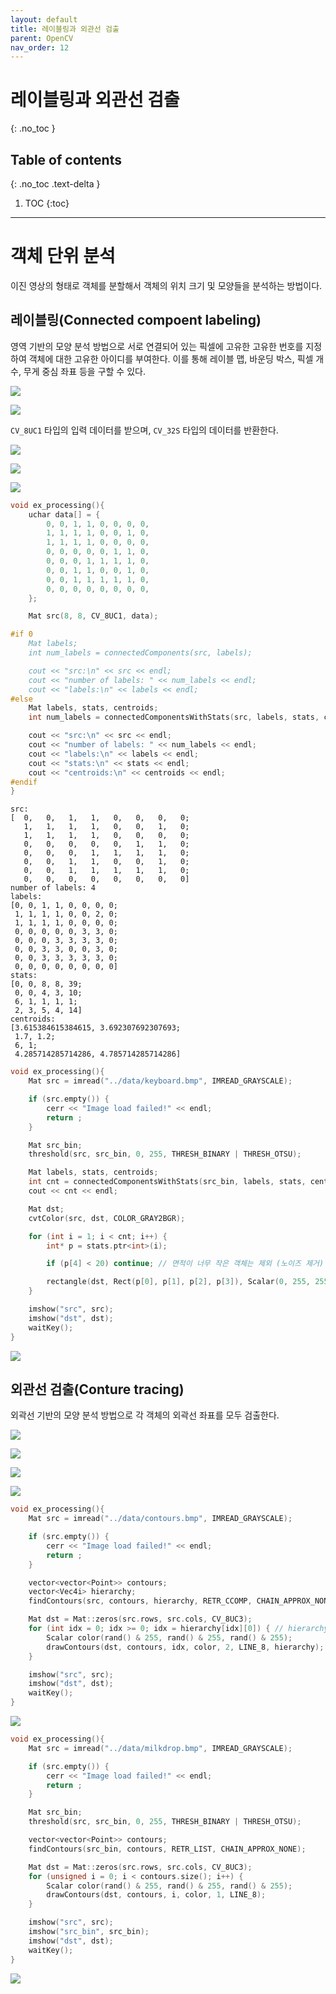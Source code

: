 ```yaml
---
layout: default
title: 레이블링과 외관선 검출
parent: OpenCV
nav_order: 12
---
```


# 레이블링과 외관선 검출
{: .no_toc }

## Table of contents
{: .no_toc .text-delta }

1. TOC
{:toc}

---


# 객체 단위 분석
이진 영상의 형태로 객체를 분할해서 객체의 위치 크기 및 모양들을 분석하는 방법이다. 


## 레이블링(Connected compoent labeling)
영역 기반의 모양 분석 방법으로 서로 연결되어 있는 픽셀에 고유한 고유한 번호를 지정하여 객체에 대한 고유한 아이디를 부여한다. 이를 통해 레이블 맵, 바운딩 박스, 픽셀 개수, 무게 중심 좌표 등을 구할 수 있다.

![](imgs/2023-05-03-17-03-18.png)

![](imgs/2023-05-03-17-04-22.png)

`CV_8UC1` 타입의 입력 데이터를 받으며, `CV_32S` 타입의 데이터를 반환한다.

![](imgs/2023-05-03-17-16-46.png)

![](imgs/2023-05-03-17-18-46.png)

![](imgs/2023-05-03-17-20-13.png)

```cpp
void ex_processing(){
	uchar data[] = {
		0, 0, 1, 1, 0, 0, 0, 0,
		1, 1, 1, 1, 0, 0, 1, 0,
		1, 1, 1, 1, 0, 0, 0, 0,
		0, 0, 0, 0, 0, 1, 1, 0,
		0, 0, 0, 1, 1, 1, 1, 0,
		0, 0, 1, 1, 0, 0, 1, 0,
		0, 0, 1, 1, 1, 1, 1, 0,
		0, 0, 0, 0, 0, 0, 0, 0,
	};

	Mat src(8, 8, CV_8UC1, data);

#if 0
	Mat labels;
	int num_labels = connectedComponents(src, labels);

	cout << "src:\n" << src << endl;
	cout << "number of labels: " << num_labels << endl;
	cout << "labels:\n" << labels << endl;
#else
	Mat labels, stats, centroids;
	int num_labels = connectedComponentsWithStats(src, labels, stats, centroids);

	cout << "src:\n" << src << endl;
	cout << "number of labels: " << num_labels << endl;
	cout << "labels:\n" << labels << endl;
	cout << "stats:\n" << stats << endl;
	cout << "centroids:\n" << centroids << endl;
#endif
}
```
```
src:
[  0,   0,   1,   1,   0,   0,   0,   0;
   1,   1,   1,   1,   0,   0,   1,   0;
   1,   1,   1,   1,   0,   0,   0,   0;
   0,   0,   0,   0,   0,   1,   1,   0;
   0,   0,   0,   1,   1,   1,   1,   0;
   0,   0,   1,   1,   0,   0,   1,   0;
   0,   0,   1,   1,   1,   1,   1,   0;
   0,   0,   0,   0,   0,   0,   0,   0]
number of labels: 4
labels:
[0, 0, 1, 1, 0, 0, 0, 0;
 1, 1, 1, 1, 0, 0, 2, 0;
 1, 1, 1, 1, 0, 0, 0, 0;
 0, 0, 0, 0, 0, 3, 3, 0;
 0, 0, 0, 3, 3, 3, 3, 0;
 0, 0, 3, 3, 0, 0, 3, 0;
 0, 0, 3, 3, 3, 3, 3, 0;
 0, 0, 0, 0, 0, 0, 0, 0]
stats:
[0, 0, 8, 8, 39;
 0, 0, 4, 3, 10;
 6, 1, 1, 1, 1;
 2, 3, 5, 4, 14]
centroids:
[3.615384615384615, 3.692307692307693;
 1.7, 1.2;
 6, 1;
 4.285714285714286, 4.785714285714286]
 ```


```cpp
void ex_processing(){
	Mat src = imread("../data/keyboard.bmp", IMREAD_GRAYSCALE);

	if (src.empty()) {
		cerr << "Image load failed!" << endl;
		return ;
	}

	Mat src_bin;
	threshold(src, src_bin, 0, 255, THRESH_BINARY | THRESH_OTSU);

	Mat labels, stats, centroids;
	int cnt = connectedComponentsWithStats(src_bin, labels, stats, centroids);
	cout << cnt << endl;

	Mat dst;
	cvtColor(src, dst, COLOR_GRAY2BGR);

	for (int i = 1; i < cnt; i++) {
		int* p = stats.ptr<int>(i);

		if (p[4] < 20) continue; // 면적이 너무 작은 객체는 제외 (노이즈 제거)

		rectangle(dst, Rect(p[0], p[1], p[2], p[3]), Scalar(0, 255, 255));
	}

	imshow("src", src);
	imshow("dst", dst);
	waitKey();
}

```
 ![](imgs/2023-05-03-17-29-04.png)


## 외관선 검출(Conture tracing)
외곽선 기반의 모양 분석 방법으로 각 객체의 외곽선 좌표를 모두 검출한다.

![](imgs/2023-05-03-17-32-32.png)

![](imgs/2023-05-03-17-32-44.png)

![](imgs/2023-05-03-17-38-11.png)

![](imgs/2023-05-03-17-40-01.png)



```cpp
void ex_processing(){
	Mat src = imread("../data/contours.bmp", IMREAD_GRAYSCALE);

	if (src.empty()) {
		cerr << "Image load failed!" << endl;
		return ;
	}

	vector<vector<Point>> contours;
	vector<Vec4i> hierarchy;
	findContours(src, contours, hierarchy, RETR_CCOMP, CHAIN_APPROX_NONE);

	Mat dst = Mat::zeros(src.rows, src.cols, CV_8UC3);
	for (int idx = 0; idx >= 0; idx = hierarchy[idx][0]) { // hierarchy[idx][0] 다음 외곽선을 의미
		Scalar color(rand() & 255, rand() & 255, rand() & 255);
		drawContours(dst, contours, idx, color, 2, LINE_8, hierarchy);
	}

	imshow("src", src);
	imshow("dst", dst);
	waitKey();
}
```

![](imgs/2023-05-03-17-41-11.png)




```cpp
void ex_processing(){
	Mat src = imread("../data/milkdrop.bmp", IMREAD_GRAYSCALE);

	if (src.empty()) {
		cerr << "Image load failed!" << endl;
		return ;
	}

	Mat src_bin;
	threshold(src, src_bin, 0, 255, THRESH_BINARY | THRESH_OTSU);

	vector<vector<Point>> contours;
	findContours(src_bin, contours, RETR_LIST, CHAIN_APPROX_NONE);

	Mat dst = Mat::zeros(src.rows, src.cols, CV_8UC3);
	for (unsigned i = 0; i < contours.size(); i++) {
		Scalar color(rand() & 255, rand() & 255, rand() & 255);
		drawContours(dst, contours, i, color, 1, LINE_8);
	}

	imshow("src", src);
	imshow("src_bin", src_bin);
	imshow("dst", dst);
	waitKey();
}
```

![](imgs/2023-05-03-17-47-26.png)